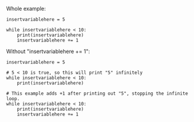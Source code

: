 Whole example:
```
insertvariablehere = 5

while insertvariablehere < 10:
    print(insertvariablehere)
    insertvariablehere += 1
```

Without "insertvariablehere += 1":

```
insertvariablehere = 5

# 5 < 10 is true, so this will print "5" infinitely
while insertvariablehere < 10:
    print(insertvariablehere)
```

```
# This example adds +1 after printing out "5", stopping the infinite loop.
while insertvariablehere < 10:
    print(insertvariablehere)
    insertvariablehere += 1
```
